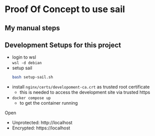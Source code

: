 # Proof Of Concept to use sail

## My manual steps

## Development Setups for this project

- login to wsl  
  `wsl -d debian`
- setup sail
  ```bash
  bash setup-sail.sh
  ```
- install `nginx/certs/developoment-ca.crt` as trusted root certificate
  - this is needed to access the development site via trusted https
- `docker compose up`
  - to get the container running

Open
- Unprotected: http://localhost 
- Encrypted: https://localhost  
